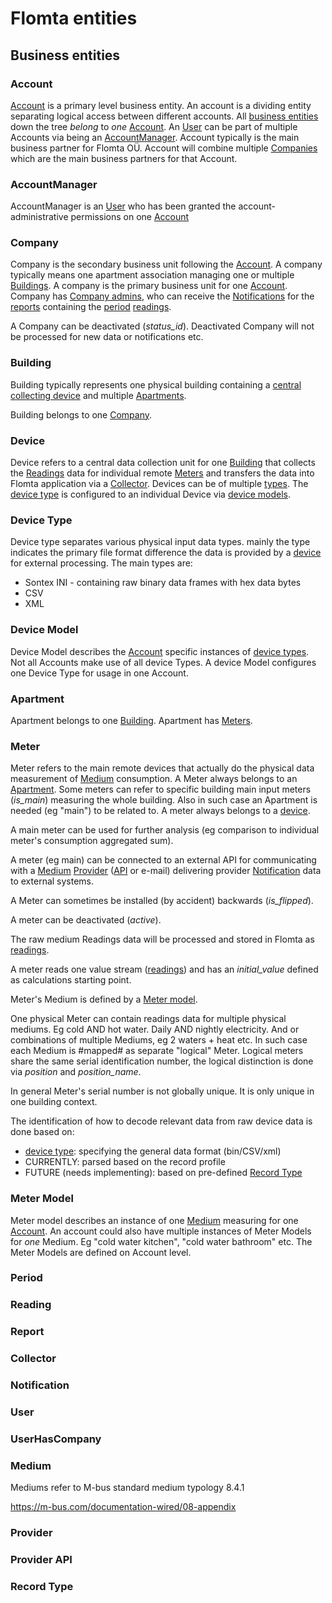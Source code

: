 # Flomta entities

## Business entities

### Account

[Account](/models.md#Account) is a primary level business entity. An account is a dividing entity separating logical 
access between different accounts. All [business entities](/models.md#business-entities) down the tree _belong_ to _one_ 
[Account](/models.md#Account). An [User](models.md#user) can be part of multiple Accounts via being an 
[AccountManager](/models.md#AccountManager). Account typically is the main business partner for Flomta OÜ. Account will 
combine multiple [Companies](models.md#company) which are the main business partners for that Account. 

### AccountManager

AccountManager is an [User](models.md#user) who has been granted the account-administrative permissions on one 
[Account](/models.md#Aaccount)

### Company

Company is the secondary business unit following the [Account](models.md#Account). A company typically means one 
apartment association managing one or multiple [Buildings](models.md#building). A company is the primary business unit 
for one [Account](/models.md#Account). Company has [Company admins](models.md#UserHasCompany), who can receive the 
[Notifications](models.md#notification) for the [reports](models.md#report) containing the [period](models.md#period) 
[readings](models.md#reading). 

A Company can be deactivated (_status_id_). Deactivated Company will not be processed for new data or notifications etc.

### Building

Building typically represents one physical building containing a [central collecting device](models.md#device) and 
multiple [Apartments](models.md#apartment). 

Building belongs to one [Company](models.md#company).

### Device

Device refers to a central data collection unit for one [Building](models.md#building) that collects the 
[Readings](models.md#reading) data for individual remote [Meters](models.md#meter) and transfers the data into Flomta
application via a [Collector](models.md#collector). Devices can be of multiple [types](models.md#device-type). The 
[device type](models.md#device-type) is configured to an individual Device via [device models](models.md#device-model). 

### Device Type

Device type separates various physical input data types. mainly the type indicates the primary file format difference
the data is provided by a [device](models.md#device) for external processing. The main types are:

- Sontex INI - containing raw binary data frames with hex data bytes
- CSV
- XML

### Device Model

Device Model describes the [Account](models.md#account) specific instances of [device types](models.md#device-type). Not 
all Accounts make use of all device Types. A device Model configures one Device Type for usage in one Account. 

### Apartment

Apartment belongs to one [Building](models.md#building). Apartment has [Meters](models.md#meter). 

### Meter

Meter refers to the main remote devices that actually do the physical data measurement of [Medium](models.md#medium) 
consumption. A Meter always belongs to an [Apartment](models.md#apartment). Some meters can refer to specific building
main input meters (_is_main_) measuring the whole building. Also in such case an Apartment is needed (eg "main") to be 
related to. A meter always belongs to a [device](models.md#device).

A main meter can be used for further analysis (eg comparison to individual meter's consumption aggregated sum). 

A meter (eg main) can be connected to an external API for communicating with a [Medium](models.md#medium)
[Provider](models.md#provider) ([API](models.md#provider-api) or e-mail) delivering provider 
[Notification](models.md#notification) data to external systems. 

A Meter can sometimes be installed (by accident) backwards (_is_flipped_). 

A meter can be deactivated (_active_).

The raw medium Readings data will be processed and stored in Flomta as [readings](models.md#reading).

A meter reads one value stream ([readings](models.md#reading)) and has an _initial_value_ defined as calculations
starting point.

Meter's Medium is defined by a [Meter model](models.md#meter-model).

One physical Meter can contain readings data for multiple physical mediums. Eg cold AND hot water. Daily AND nightly 
electricity. And or combinations of multiple Mediums, eg 2 waters + heat etc. In such case each Medium is #mapped# as 
separate "logical" Meter. Logical meters share the same serial identification number, the logical distinction is done
via _position_ and _position_name_. 

In general Meter's serial number is not globally unique. It is only unique in one building context.  

The identification of how to decode relevant data from raw device data is done based on:
- [device type](models.md#device-type): specifying the general data format (bin/CSV/xml)
- CURRENTLY: parsed based on the record profile
- FUTURE (needs implementing): based on pre-defined [Record Type](models.md#record-type)

### Meter Model

Meter model describes an instance of one [Medium](models.md#medium) measuring for one [Account](models.md#account). An 
account could also have multiple instances of Meter Models for _one_ Medium. Eg "cold water kitchen", "cold water 
bathroom" etc. The Meter Models are defined on Account level. 

### Period

### Reading

### Report

### Collector

### Notification

### User

### UserHasCompany

### Medium

Mediums refer to M-bus standard medium typology 8.4.1

https://m-bus.com/documentation-wired/08-appendix

### Provider

### Provider API

### Record Type



